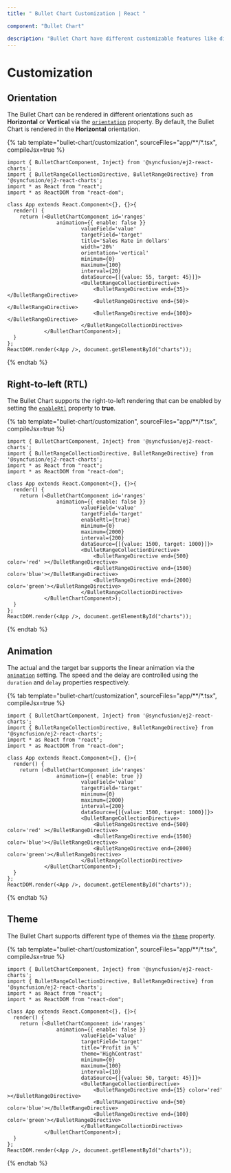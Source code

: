 ```yaml
---
title: " Bullet Chart Customization | React "

component: "Bullet Chart"

description: "Bullet Chart have different customizable features like different orientation, flow directions and animation features"
---
```


# Customization

## Orientation

The Bullet Chart can be rendered in different orientations such as **Horizontal** or **Vertical** via the [`orientation`](https://ej2.syncfusion.com/react/documentation/api/bullet-chart/#orientation) property. By default, the Bullet Chart is rendered in the **Horizontal** orientation.

{% tab template="bullet-chart/customization", sourceFiles="app/**/*.tsx", compileJsx=true %}

```tsx
import { BulletChartComponent, Inject} from '@syncfusion/ej2-react-charts';
import { BulletRangeCollectionDirective, BulletRangeDirective} from '@syncfusion/ej2-react-charts';
import * as React from "react";
import * as ReactDOM from "react-dom";

class App extends React.Component<{}, {}>{
  render() {
    return (<BulletChartComponent id='ranges'
                animation={{ enable: false }}
                        valueField='value'
                        targetField='target'
                        title='Sales Rate in dollars'
                        width='20%'
                        orientation='vertical'
                        minimum={0}
                        maximum={100}
                        interval={20}
                        dataSource={[{value: 55, target: 45}]}>
                        <BulletRangeCollectionDirective>
                            <BulletRangeDirective end={35}></BulletRangeDirective>
                            <BulletRangeDirective end={50}></BulletRangeDirective>
                            <BulletRangeDirective end={100}></BulletRangeDirective>
                        </BulletRangeCollectionDirective>
            </BulletChartComponent>);
  }
};
ReactDOM.render(<App />, document.getElementById("charts"));
```

{% endtab %}

## Right-to-left (RTL)

The Bullet Chart supports the right-to-left rendering that can be enabled by setting the [`enableRtl`](https://ej2.syncfusion.com/react/documentation/api/bullet-chart/#enablertl) property to **true**.

{% tab template="bullet-chart/customization", sourceFiles="app/**/*.tsx", compileJsx=true %}

```tsx
import { BulletChartComponent, Inject} from '@syncfusion/ej2-react-charts';
import { BulletRangeCollectionDirective, BulletRangeDirective} from '@syncfusion/ej2-react-charts';
import * as React from "react";
import * as ReactDOM from "react-dom";

class App extends React.Component<{}, {}>{
  render() {
    return (<BulletChartComponent id='ranges'
                animation={{ enable: false }}
                        valueField='value'
                        targetField='target'
                        enableRtl={true}
                        minimum={0}
                        maximum={2000}
                        interval={200}
                        dataSource={[{value: 1500, target: 1000}]}>
                        <BulletRangeCollectionDirective>
                            <BulletRangeDirective end={500} color='red' ></BulletRangeDirective>
                            <BulletRangeDirective end={1500} color='blue'></BulletRangeDirective>
                            <BulletRangeDirective end={2000} color='green'></BulletRangeDirective>
                        </BulletRangeCollectionDirective>
            </BulletChartComponent>);
  }
};
ReactDOM.render(<App />, document.getElementById("charts"));
```

{% endtab %}

## Animation

The actual and the target bar supports the linear animation via the [`animation`](https://ej2.syncfusion.com/react/documentation/api/bullet-chart/#animation) setting. The speed and the delay are controlled using the `duration` and `delay` properties respectively.

{% tab template="bullet-chart/customization", sourceFiles="app/**/*.tsx", compileJsx=true %}

```tsx
import { BulletChartComponent, Inject} from '@syncfusion/ej2-react-charts';
import { BulletRangeCollectionDirective, BulletRangeDirective} from '@syncfusion/ej2-react-charts';
import * as React from "react";
import * as ReactDOM from "react-dom";

class App extends React.Component<{}, {}>{
  render() {
    return (<BulletChartComponent id='ranges'
                animation={{ enable: true }}
                        valueField='value'
                        targetField='target'
                        minimum={0}
                        maximum={2000}
                        interval={200}
                        dataSource={[{value: 1500, target: 1000}]}>
                        <BulletRangeCollectionDirective>
                            <BulletRangeDirective end={500} color='red' ></BulletRangeDirective>
                            <BulletRangeDirective end={1500} color='blue'></BulletRangeDirective>
                            <BulletRangeDirective end={2000} color='green'></BulletRangeDirective>
                        </BulletRangeCollectionDirective>
            </BulletChartComponent>);
  }
};
ReactDOM.render(<App />, document.getElementById("charts"));
```

{% endtab %}

## Theme

The Bullet Chart supports different type of themes via the [`theme`](https://ej2.syncfusion.com/react/documentation/api/bullet-chart/#theme) property.

{% tab template="bullet-chart/customization", sourceFiles="app/**/*.tsx", compileJsx=true %}

```tsx
import { BulletChartComponent, Inject} from '@syncfusion/ej2-react-charts';
import { BulletRangeCollectionDirective, BulletRangeDirective} from '@syncfusion/ej2-react-charts';
import * as React from "react";
import * as ReactDOM from "react-dom";

class App extends React.Component<{}, {}>{
  render() {
    return (<BulletChartComponent id='ranges'
                animation={{ enable: false }}
                        valueField='value'
                        targetField='target'
                        title='Profit in %'
                        theme='HighContrast'
                        minimum={0}
                        maximum={100}
                        interval={10}
                        dataSource={[{value: 50, target: 45}]}>
                        <BulletRangeCollectionDirective>
                            <BulletRangeDirective end={15} color='red' ></BulletRangeDirective>
                            <BulletRangeDirective end={50} color='blue'></BulletRangeDirective>
                            <BulletRangeDirective end={100} color='green'></BulletRangeDirective>
                        </BulletRangeCollectionDirective>
            </BulletChartComponent>);
  }
};
ReactDOM.render(<App />, document.getElementById("charts"));
```

{% endtab %}